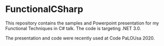 # FunctionalCSharp
This repository contains the samples and Powerpoint presentation for my Functional Techniques in C# talk.  The code is targeting .NET 3.0.

The presentation and code were recently used at Code PaLOUsa 2020.
